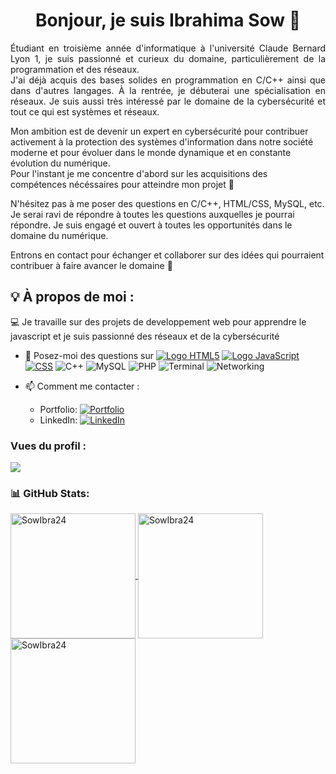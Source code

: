 <!--## Salut à tous 👋, je suis Ibrahima Sow
**SowIbra24/SowIbra24** is a ✨ _special_ ✨ repository because its `README.md` (this file) appears on your GitHub profile.

Here are some ideas to get you started:

- 🔭 I’m currently working on ...
- 🌱 I’m currently learning ...
- 👯 I’m looking to collaborate on ...
- 🤔 I’m looking for help with ...
- 💬 Ask me about ...
- 📫 How to reach me: ...
- 😄 Pronouns: ...
- ⚡ Fun fact: ...
-->

<!DOCTYPE html>
<html lang="fr">
<head>
<meta charset="UTF-8">
<meta name="viewport" content="width=device-width, initial-scale=1.0">
</head>

<body>

  <div align="center">
  <h1>Bonjour, je suis Ibrahima Sow 👋</h1>
    </div>

  <p style="text-align: justify;">
  Étudiant en troisième année d'informatique à l'université Claude Bernard Lyon 1, je suis passionné et curieux du domaine, particulièrement de la programmation et des réseaux. </br> J'ai déjà acquis des bases solides en programmation en C/C++ ainsi que dans d'autres langages. À la rentrée, je débuterai une spécialisation en réseaux. Je suis aussi très intéressé par le domaine de la cybersécurité et tout ce qui est systèmes et réseaux.
  </p>

  <p> Mon ambition est de devenir un expert en cybersécurité pour contribuer activement à la protection des systèmes d'information dans notre société moderne et pour évoluer dans le monde dynamique et en constante évolution du numérique. 
  </br> Pour l'instant je me concentre d'abord sur les acquisitions des compétences nécéssaires pour atteindre mon projet 🙂 </p>

  <p>
  N'hésitez pas à me poser des questions en C/C++, HTML/CSS, MySQL, etc. Je serai ravi de répondre à toutes les questions auxquelles je pourrai répondre. Je suis engagé et ouvert à toutes les opportunités dans le domaine du numérique.
  </p>

  <p>
  Entrons en contact pour échanger et collaborer sur des idées qui pourraient contribuer à faire avancer le domaine 🤝
  </p>

  ## 💡 À propos de moi :
  💻 Je travaille sur des projets de developpement web pour apprendre le javascript et je suis passionné des réseaux et de la cybersécurité</br>

  - 💬 Posez-moi des questions sur [![Logo HTML5](https://img.shields.io/badge/-HTML5-E34F26?style=flat&logo=html5&logoColor=white)](https://developer.mozilla.org/en-US/docs/Web/HTML) [![Logo JavaScript](https://img.shields.io/badge/-JavaScript-F7DF1E?style=flat&logo=javascript&logoColor=black)](https://developer.mozilla.org/en-US/docs/Web/JavaScript)
 [![CSS](https://img.shields.io/badge/-CSS3-1572B6?style=flat&logo=css3&logoColor=white)](https://developer.mozilla.org/en-US/docs/Web/CSS) ![C++](https://img.shields.io/badge/c%2B%2B-%2300599C.svg?style=for-the-badge&logo=c%2B%2B&logoColor=white) ![MySQL](https://img.shields.io/badge/mysql-%2300f.svg?style=for-the-badge&logo=mysql&logoColor=white) ![PHP](https://img.shields.io/badge/php-%23777BB4.svg?style=for-the-badge&logo=php&logoColor=white) ![Terminal](https://img.shields.io/badge/-Terminal-000000?style=flat&logo=gnu-bash&logoColor=white) ![Networking](https://img.shields.io/badge/-Networking-0078D7?style=flat&logo=ethernet&logoColor=white)



 
  - 📫 Comment me contacter :
    - Portfolio: [![Portfolio](https://img.shields.io/badge/Portfolio-%2312100E.svg?style=flat-square&logo=github&logoColor=white)](https://sowibra24.github.io/portfolio/)
    - LinkedIn: [![LinkedIn](https://img.shields.io/badge/LinkedIn-%230077B5.svg?style=flat-square&logo=linkedin&logoColor=white)](https://www.linkedin.com/in/ibrahima-sow-4788562b3/)

  ### Vues du profil :
  ![](https://komarev.com/ghpvc/?username=SowIbra24&label=PROFILE+VIEWS)

  ### 📊 GitHub Stats:
<a href="https://github.com/SowIbra24">
  <img height=200 align="center" src="https://github-readme-stats.vercel.app/api?username=SowIbra24&show_icons=true&locale=en&count_private=true&theme=dark" alt="SowIbra24" />
</a>
<a href="https://github.com/SowIbra24">
  <img height=200 align="center" src="https://github-readme-stats.vercel.app/api/top-langs?username=SowIbra24&layout=compact&langs_count=10&card_width=320&theme=dark" alt="SowIbra24" />
</a>
<a href="https://github.com/SowIbra24">
  <img height="200" src="https://github-readme-streak-stats.herokuapp.com/?user=SowIbra24&theme=tokyonight" alt="SowIbra24" />
</a>


</body>
</html>
